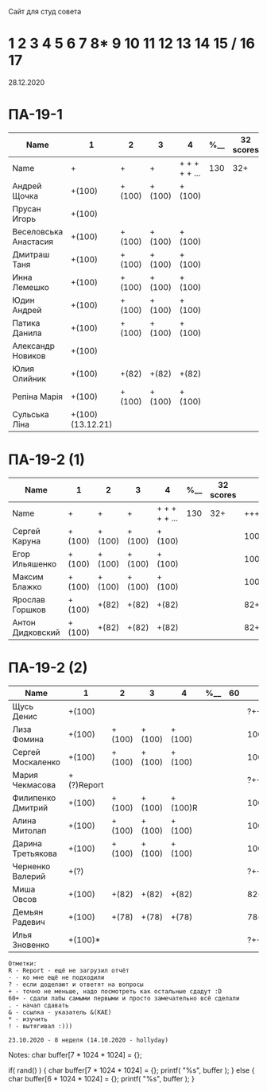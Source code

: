 Сайт для студ совета

# 1 2 3 4 5 6 7 8* 9 10 11 12 13 14 15 / 16 17

28.12.2020

<!---
	15
	1
	
	素晴らしい
	
	Great job ^-^
	Good job ^-^
	Well done!
	Excellent!
	Impressive *-*
	Magnificent!
	Great !!!
	Marvelous!!!
	Fantastic!!!
	Wonderful!!!
	Wondrous!!!
	AWESOME!!!
	Unbelievable!!!
	Craftable Minecraftable
	Brilliant!!!
	
	Thanks for your persistence and curiosity (=
	
	
	
	90 A
	82 B
	75 C
	64 D
	60 E
	
-->

# ПА-19-1
|Name		|1|2|3|4|________%__________|32 scores|note|
| --- | --- | --- | --- | --- | --- | --- | --- |
|Name		|+|+|+|+ + + + + ...	|		130			|32+|+++++++++| 
|Андрей Щочка			|+(100)|+(100)|+(100)|+(100)|	||100++++++++|	cpp - Crash Bandicoot
|Прусан Игорь			|+(100)||||						||?++++++++|	java - Riki Martin
|Веселовська Анастасия	|+(100)|+(100)|+(100)|+(100)|	||100++++++++|	
|Дмитраш Таня 			|+(100)|+(100)|+(100)|+(100)|	||100++++++++|	grost_player+++			EnigmaMaster
|Инна Лемешко			|+(100)|+(100)|+(100)|+(100)|	||100++++++++| LIS - Multi
|Юдин Андрей			|+(100)|+(100)|+(100)|+(100)|	||100++++++++| X_4ndry - Multi - while (glfwGetKey(Win1->getGLFWHandle(), GLFW_KEY_ESCAPE) != GLFW_PRESS && glfwGetKey(Win2->getGLFWHandle(), GLFW_KEY_ESCAPE) != GLFW_PRESS && glfwGetKey(window, GLFW_KEY_ESCAPE) != GLFW_PRESS && glfwWindowShouldClose(Win1->getGLFWHandle()) == 0)
|Патика Данила			|+(100)|+(100)|+(100)|+(100)|	||100++++++++130|	LoneSamurai			EnigmaMaster+++		EBO + Texures + Sampling + Blur
|Александр Новиков		|+(100)|||| 					||?++++++++|0_- - ^-^
|Юлия Олийник			|+(100)|+(82)|+(82)|+(82)| 		||82++++++++|Python
|Репіна Марія			|+(100)|+(100)|+(100)|+(100)|	||100++++++++|							EnigmaMaster
|Сульська Ліна 			|+(100)(13.12.21)||||			||?-------+|_Володимирівна_?

# ПА-19-2 (1) 
|Name|1|2|3|4|________%__________|32 scores|note|
| --- | --- | --- | --- | --- | --- | --- | --- |
|Name		|+|+|+|+ + + + + ...	|		130		|32+|+++++++++|
|Сергей Каруна		|+(100)|+(100)|+(100)|+(100)|	||100++++++++|		GRAY					EnigmaMaster
|Егор Ильяшенко		|+(100)|+(100)|+(100)|+(100)|	||100++++++++| - git vitall					EnigmaMaster
|Максим Блажко		|+(100)|+(100)|+(100)|+(100)|	||100++++++++| MOB							EnigmaMaster
|Ярослав Горшков	|+(100)|+(82)|+(82)|+(82)|		||82++++++++|								EnigmaMaster+++
|Антон Дидковский	|+(100)|+(82)|+(82)|+(82)|		||82++++++++|			grost_player - Ta
# ПА-19-2 (2)
|Name|1|2|3|4|________%__________|60|note|
| --- | --- | --- | --- | --- | --- | --- | --- |
|Щусь Денис			|+(100)||||						||?+++++++++|
|Лиза Фомина		|+(100)|+(100)|+(100)|+(100)|	||100++++++++|	MsGoatFom					EnigmaMaster+++
|Сергей Москаленко	|+(100)|+(100)|+(100)|+(100)|	||100++++++++|								EnigmaMaster
|Мария Чекмасова 	|+(?)Report||||					||?++++++++|
|Филипенко Дмитрий	|+(100)|+(100)|+(100)|+(100)R|	||100++++++++|
|Алина Митолап		|+(100)|+(100)|+(100)|+(100)|	||100++++++++|	MITOLAPKA					EnigmaMaster+++
|Дарина Третьякова 	|+(100)|+(100)|+(100)|+(100)|	||100++++++++| OwlWise
|Черненко Валерий	|+(?)||||						||?++++++++|
|Миша Овсов			|+(100)|+(82)|+(82)|+(82)|		||82++++++++|
|Демьян Радевич		|+(100)|+(78)|+(78)|+(78)|		||78++++++++|
|Илья Зновенко 		|+(100)*||||					||?++++++++|
```
Отметки:
R - Report - ещё не загрузил отчёт
- - ко мне ещё не подходили
? - если доделают и ответят на вопросы 
+ - точно не меньше, надо посмотреть как остальные сдадут :D  
60+ - сдали лабы самыми первыми и просто замечательно всё сделали
. - начал сдавать
& - ссылка - указатель &(KAE)
* - изучить
! - вытягивал :)))

23.10.2020 - 8 неделя (14.10.2020 - hollyday)
```

Notes:
char buffer[7 * 1024 * 1024] = {};

if( rand() ) {
       char buffer[7 * 1024 * 1024] = {};
       printf( "%s", buffer );
    } else {
       char buffer[6 * 1024 * 1024] = {};
       printf( "%s", buffer );
    }
	






